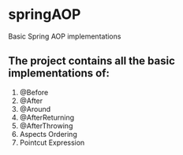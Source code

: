 # springAOP
Basic Spring AOP implementations

The project contains all the basic implementations of:
---------------------------------------------------------

1. @Before
2. @After
3. @Around
4. @AfterReturning
5. @AfterThrowing
6. Aspects Ordering
7. Pointcut Expression
